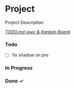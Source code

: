 # Project

Project Description

<em>[TODO.md spec & Kanban Board](https://bit.ly/3fCwKfM)</em>

### Todo

- [ ] fix shadow on pro  

### In Progress


### Done ✓



